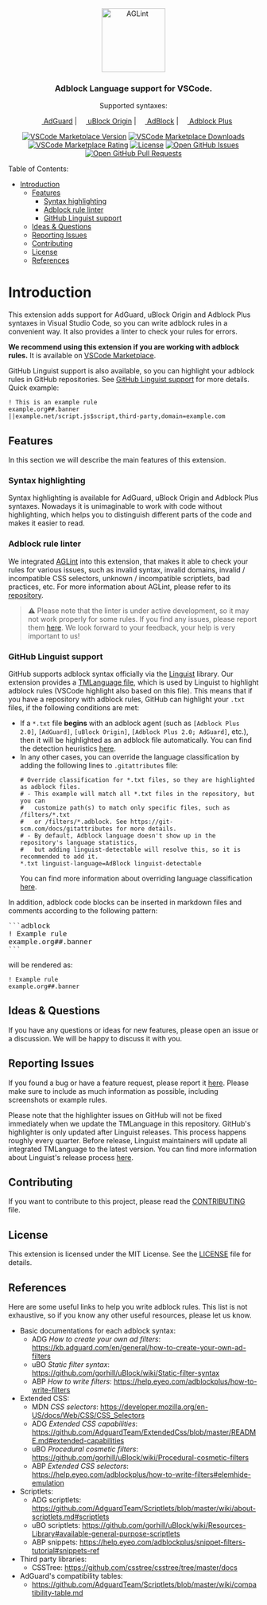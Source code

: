 &nbsp;
<p align="center">
    <img alt="AGLint" src="https://cdn.adguard.com/website/github.com/AGLint/aglint_128x128.png" width="128px">
</p>
<h3 align="center">Adblock Language support for VSCode.</h3>
<p align="center">
    Supported syntaxes:
</p>
<p align="center">
    <a href="https://adguard.com/"><img src="https://cdn.adguard.com/website/github.com/AGLint/adg_logo_128x128.png" width="14px"> AdGuard</a> |
    <a href="https://github.com/gorhill/uBlock"><img src="https://cdn.adguard.com/website/github.com/AGLint/ubo_logo_128x128.png" width="14px"> uBlock Origin</a> |
    <a href="https://getadblock.com"><img src="https://cdn.adguard.com/website/github.com/AGLint/ab_logo_128x128.png" width="14px"> AdBlock</a> |
    <a href="https://adblockplus.org/"><img src="https://cdn.adguard.com/website/github.com/AGLint/abp_logo_128x128.png" width="14px"> Adblock Plus</a>
</p>

<p align="center">
    <a href="https://marketplace.visualstudio.com/items?itemName=adguard.adblock"><img src="https://img.shields.io/visual-studio-marketplace/v/adguard.adblock" alt="VSCode Marketplace Version" /></a>
    <a href="https://marketplace.visualstudio.com/items?itemName=adguard.adblock"><img src="https://img.shields.io/visual-studio-marketplace/d/adguard.adblock" alt="VSCode Marketplace Downloads" /></a>
    <a href="https://marketplace.visualstudio.com/items?itemName=adguard.adblock"><img src="https://img.shields.io/visual-studio-marketplace/r/adguard.adblock" alt="VSCode Marketplace Rating" /></a>
    <a href="https://github.com/ameshkov/VscodeAdblockSyntax/blob/master/LICENSE.md"><img src="https://img.shields.io/github/license/ameshkov/VscodeAdblockSyntax" alt="License" /></a>
    <a href="https://github.com/ameshkov/VscodeAdblockSyntax/issues"><img src="https://img.shields.io/github/issues/ameshkov/VscodeAdblockSyntax" alt="Open GitHub Issues" /></a>
    <a href="https://github.com/ameshkov/VscodeAdblockSyntax/pulls"><img src="https://img.shields.io/github/issues-pr/ameshkov/VscodeAdblockSyntax" alt="Open GitHub Pull Requests" /></a>
</p>

Table of Contents:
- [Introduction](#introduction)
  - [Features](#features)
    - [Syntax highlighting](#syntax-highlighting)
    - [Adblock rule linter](#adblock-rule-linter)
    - [GitHub Linguist support](#github-linguist-support)
  - [Ideas \& Questions](#ideas--questions)
  - [Reporting Issues](#reporting-issues)
  - [Contributing](#contributing)
  - [License](#license)
  - [References](#references)

# Introduction

This extension adds support for AdGuard, uBlock Origin and Adblock Plus syntaxes in Visual Studio Code, so you can write adblock rules in a convenient way. It also provides a linter to check your rules for errors. 

**We recommend using this extension if you are working with adblock rules.** It is available on [VSCode Marketplace](https://marketplace.visualstudio.com/items?itemName=adguard.adblock).

GitHub Linguist support is also available, so you can highlight your adblock rules in GitHub repositories. See [GitHub Linguist support](#github-linguist-support) for more details. Quick example:

```adblock
! This is an example rule
example.org##.banner
||example.net/script.js$script,third-party,domain=example.com
```

## Features

In this section we will describe the main features of this extension.

### Syntax highlighting

Syntax highlighting is available for AdGuard, uBlock Origin and Adblock Plus syntaxes. Nowadays it is unimaginable to work with code without highlighting, which helps you to distinguish different parts of the code and makes it easier to read.

### Adblock rule linter

We integrated [AGLint](https://github.com/AdguardTeam/AGLint) into this extension, that makes it able to check your rules for various issues, such as invalid syntax, invalid domains, invalid / incompatible CSS selectors, unknown / incompatible scriptlets, bad practices, etc. For more information about AGLint, please refer to its [repository](https://github.com/AdguardTeam/AGLint).

> :warning: Please note that the linter is under active development, so it may not work properly for some rules. If you find any issues, please report them [here](https://github.com/AdguardTeam/AGLint/issues). We look forward to your feedback, your help is very important to us!

### GitHub Linguist support

GitHub supports adblock syntax officially via the [Linguist](https://github.com/github/linguist) library. Our extension provides a [TMLanguage file](https://github.com/ameshkov/VscodeAdblockSyntax/blob/master/syntaxes/adblock.tmLanguage.json), which is used by Linguist to highlight adblock rules (VSCode highlight also based on this file). This means that if you have a repository with adblock rules, GitHub can highlight your `.txt` files, if the following conditions are met:
- If a `*.txt` file **begins** with an adblock agent (such as `[Adblock Plus 2.0]`, `[AdGuard]`, `[uBlock Origin]`, `[Adblock Plus 2.0; AdGuard]`, etc.), then it will be highlighted as an adblock file automatically. You can find the detection heuristics [here](https://github.com/github/linguist/blob/c1c34e5260797b4d598f5ec76f19723bfc5a1894/lib/linguist/heuristics.yml#L708-L728).
- In any other cases, you can override the language classification by adding the following lines to `.gitattributes` file:
  ```gitattributes
  # Override classification for *.txt files, so they are highlighted as adblock files.
  # - This example will match all *.txt files in the repository, but you can
  #   customize path(s) to match only specific files, such as /filters/*.txt
  #   or /filters/*.adblock. See https://git-scm.com/docs/gitattributes for more details.
  # - By default, Adblock language doesn't show up in the repository's language statistics,
  #   but adding linguist-detectable will resolve this, so it is recommended to add it.
  *.txt linguist-language=AdBlock linguist-detectable
  ```
  You can find more information about overriding language classification [here](https://github.com/github/linguist/blob/master/docs/overrides.md).

In addition, adblock code blocks can be inserted in markdown files and comments according to the following pattern:

<pre>
```adblock
! Example rule
example.org##.banner
```
</pre>

will be rendered as:

```adblock
! Example rule
example.org##.banner
```

## Ideas & Questions

If you have any questions or ideas for new features, please open an issue or a discussion. We will be happy to discuss it with you.

## Reporting Issues

If you found a bug or have a feature request, please report it [here](https://github.com/ameshkov/VscodeAdblockSyntax/issues). Please make sure to include as much information as possible, including screenshots or example rules.

Please note that the highlighter issues on GitHub will not be fixed immediately when we update the TMLanguage in this repository. GitHub's highlighter is only updated after Linguist releases. This process happens roughly every quarter. Before release, Linguist maintainers will update all integrated TMLanguage to the latest version. You can find more information about Linguist's release process [here](https://github.com/github/linguist/blob/master/docs/releasing.md).

## Contributing

If you want to contribute to this project, please read the [CONTRIBUTING](CONTRIBUTING.md) file.

## License

This extension is licensed under the MIT License. See the [LICENSE](LICENSE.md) file for details.

## References

Here are some useful links to help you write adblock rules. This list is not exhaustive, so if you know any other useful resources, please let us know.

- Basic documentations for each adblock syntax:
  - ADG _How to create your own ad filters_: https://kb.adguard.com/en/general/how-to-create-your-own-ad-filters
  - uBO _Static filter syntax_: https://github.com/gorhill/uBlock/wiki/Static-filter-syntax
  - ABP _How to write filters_: https://help.eyeo.com/adblockplus/how-to-write-filters
- Extended CSS:
  - MDN _CSS selectors_: https://developer.mozilla.org/en-US/docs/Web/CSS/CSS_Selectors
  - ADG _Extended CSS capabilities_: https://github.com/AdguardTeam/ExtendedCss/blob/master/README.md#extended-capabilities
  - uBO _Procedural cosmetic filters_: https://github.com/gorhill/uBlock/wiki/Procedural-cosmetic-filters
  - ABP _Extended CSS selectors_: https://help.eyeo.com/adblockplus/how-to-write-filters#elemhide-emulation
- Scriptlets:
  - ADG scriptlets: https://github.com/AdguardTeam/Scriptlets/blob/master/wiki/about-scriptlets.md#scriptlets
  - uBO scriptlets: https://github.com/gorhill/uBlock/wiki/Resources-Library#available-general-purpose-scriptlets
  - ABP snippets: https://help.eyeo.com/adblockplus/snippet-filters-tutorial#snippets-ref
- Third party libraries:
  - CSSTree: https://github.com/csstree/csstree/tree/master/docs
- AdGuard's compatibility tables:
  - https://github.com/AdguardTeam/Scriptlets/blob/master/wiki/compatibility-table.md
